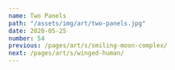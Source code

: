 ```yaml
---
name: Two Panels
path: "/assets/img/art/two-panels.jpg"
date: 2020-05-25
number: 54
previous: /pages/art/s/smiling-moon-complex/
next: /pages/art/s/winged-human/
---
```

